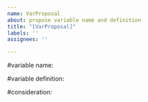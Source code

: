 ```yaml
---
name: VarProposal
about: propose variable name and definition
title: "[VarProposal]"
labels: ''
assignees: ''

---
```


#variable name:


#variable definition:



#consideration:
